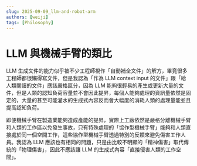 ```yaml
---
slug: 2025-09-09_llm-and-robot-arm
authors: [weiji]
tags: [Philosophy]
---
```


# LLM 與機械手臂的類比

<head>
  <meta property="og:image" content="https://raw.githubusercontent.com/FlySkyPie/flyskypie.github.io/main/post/2025-09-09_llm-and-robot-arm/00_cover.webp" />
</head>

LLM 生成文件的能力似乎被不少工程師視作「自動補全文件」的解方，畢竟很多工程師都很懶得寫文件，但是我認為「作為 LLM context input 的文件」跟「給人類閱讀的文件」應該嚴格區分，因為 LLM 能夠很輕易的產生或更新大量的文件，但是人類的認知負荷容量並不會因此提昇，每個人能夠處理的資訊量依然是固定的，大量的甚至可能灌水的生成式內容反而會大幅度的消耗人類的處理量能並且提高認知負荷。

即便機械手臂在製造業能夠造成產能的提昇，實際上工廠依然是嚴格分離機械手臂和人類的工作區以免發生事故，只有特殊處理的「協作型機械手臂」能夠和人類直接處於同一個空間工作，這些協作型機械手臂透過特別的反饋來避免傷害工作人員。我認為 LLM 應該也有相同的問題，只是由比較不明顯的「精神傷害」取代傳統的「物理傷害」，因此不應該讓 LLM 的生成式內容「直接侵害人類的工作空間」。
